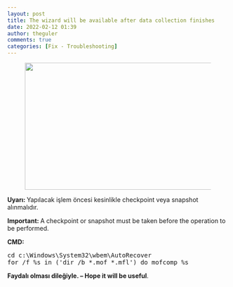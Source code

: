 ```yaml
---
layout: post
title: The wizard will be available after data collection finishes
date: 2022-02-12 01:39
author: theguler
comments: true
categories: [Fix - Troubleshooting]
---
```

<!-- wp:image {"id":1724,"width":645,"height":289,"sizeSlug":"large","linkDestination":"none"} -->
<figure class="wp-block-image size-large is-resized"><img src="https://farukguler.com/assets/post_images/screenshot-1.png?w=627" alt="" class="wp-image-1724" width="645" height="289" /></figure>
<!-- /wp:image -->

<!-- wp:paragraph -->
<p><strong>Uyarı: </strong>Yapılacak işlem öncesi kesinlikle checkpoint veya snapshot alınmalıdır.</p>
<!-- /wp:paragraph -->

<!-- wp:paragraph -->
<p><strong>Important: </strong>A checkpoint or snapshot must be taken before the operation to be performed.</p>
<!-- /wp:paragraph -->

<!-- wp:paragraph -->
<p><strong>CMD:</strong></p>
<!-- /wp:paragraph -->

<!-- wp:preformatted -->
<pre id="block-212c4770-1090-40f9-a3aa-882bb19bd474" class="wp-block-preformatted">cd c:\Windows\System32\wbem\AutoRecover
for /f %s in ('dir /b *.mof *.mfl') do mofcomp %s</pre>
<!-- /wp:preformatted -->

<!-- wp:paragraph -->
<p><strong>Faydalı olması dileğiyle. – Hope it will be useful</strong>.</p>
<!-- /wp:paragraph -->
